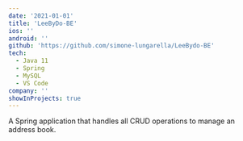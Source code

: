 ```yaml
---
date: '2021-01-01'
title: 'LeeByDo-BE'
ios: ''
android: ''
github: 'https://github.com/simone-lungarella/LeeBydo-BE'
tech:
  - Java 11
  - Spring
  - MySQL
  - VS Code
company: ''
showInProjects: true
---
```


A Spring application that handles all CRUD operations to manage an address book.
